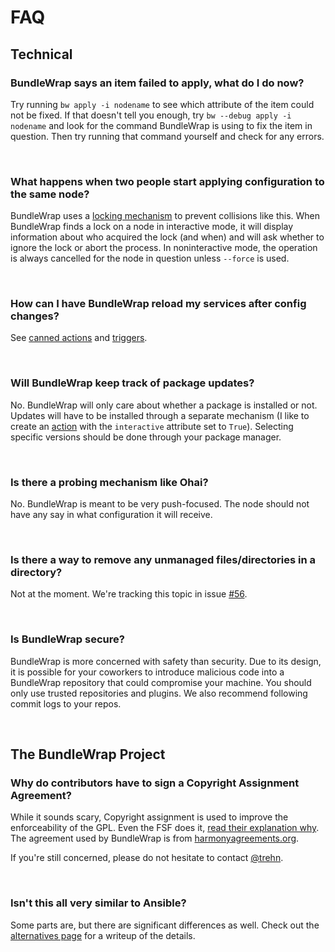 # FAQ

## Technical

### BundleWrap says an item failed to apply, what do I do now?

Try running `bw apply -i nodename` to see which attribute of the item could not be fixed. If that doesn't tell you enough, try `bw --debug apply -i nodename` and look for the command BundleWrap is using to fix the item in question. Then try running that command yourself and check for any errors.

<br>

### What happens when two people start applying configuration to the same node?

BundleWrap uses a [locking mechanism](../guide/locks.md) to prevent collisions like this. When BundleWrap finds a lock on a node in interactive mode, it will display information about who acquired the lock (and when) and will ask whether to ignore the lock or abort the process. In noninteractive mode, the operation is always cancelled for the node in question unless `--force` is used.

<br>

### How can I have BundleWrap reload my services after config changes?

See [canned actions](../repo/bundles.md#canned_actions) and [triggers](../repo/bundles.md#triggers).

<br>

### Will BundleWrap keep track of package updates?

No. BundleWrap will only care about whether a package is installed or not. Updates will have to be installed through a separate mechanism (I like to create an [action](../items/action.md) with the `interactive` attribute set to `True`). Selecting specific versions should be done through your package manager.

<br>

### Is there a probing mechanism like Ohai?

No. BundleWrap is meant to be very push-focused. The node should not have any say in what configuration it will receive.

<br>

### Is there a way to remove any unmanaged files/directories in a directory?

Not at the moment. We're tracking this topic in issue [#56](https://github.com/bundlewrap/bundlewrap/issues/56).

<br>

### Is BundleWrap secure?

BundleWrap is more concerned with safety than security. Due to its design, it is possible for your coworkers to introduce malicious code into a BundleWrap repository that could compromise your machine. You should only use trusted repositories and plugins. We also recommend following commit logs to your repos.

<br>

## The BundleWrap Project

### Why do contributors have to sign a Copyright Assignment Agreement?

While it sounds scary, Copyright assignment is used to improve the enforceability of the GPL. Even the FSF does it, [read their explanation why](http://www.gnu.org/licenses/why-assign.html). The agreement used by BundleWrap is from [harmonyagreements.org](http://harmonyagreements.org).

If you're still concerned, please do not hesitate to contact [@trehn](https://twitter.com/trehn).

<br>

### Isn't this all very similar to Ansible?

Some parts are, but there are significant differences as well. Check out the [alternatives page](alternatives.md#ansible) for a writeup of the details.

<br>
